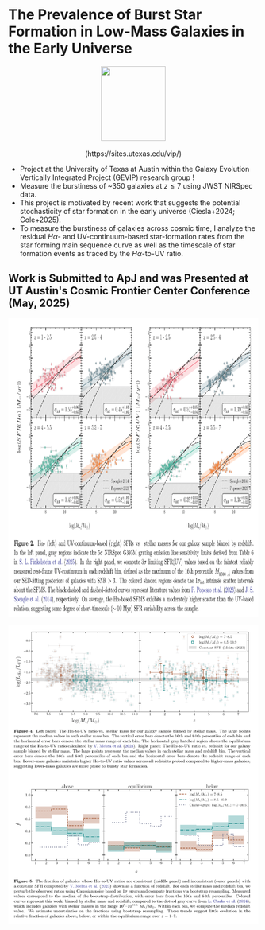 # The Prevalence of Burst Star Formation in Low-Mass Galaxies in the Early Universe

<p align="center">
<img width="130" height="150" src= "https://user-images.githubusercontent.com/120825204/234086692-e96aa802-f497-46ee-aeb4-74b7abbdfdcd.png">
</p>

<p align="center">
(https://sites.utexas.edu/vip/)
</p>

* Project at the University of Texas at Austin within the Galaxy Evolution Vertically Integrated Project (GEVIP) research group !
* Measure the burstiness of ~350 galaxies at $z \leq 7$ using JWST NIRSpec data.
* This project is motivated by recent work that suggests the potential stochasticity of star formation in the early universe (Ciesla+2024; Cole+2025).
* To measure the burstiness of galaxies across cosmic time, I analyze the residual $H\alpha$- and UV-continuum-based star-formation rates from the star forming main sequence curve as well as the timescale of star formation events as traced by the $H\alpha$-to-UV ratio.

## Work is Submitted to ApJ and was Presented at UT Austin's Cosmic Frontier Center Conference (May, 2025)
<p align="center">
<img width="800" height="600" src= "SFMS_results_figures.png">
</p>

<p align="center">
<img width="800" height="600" src= "Ha_to_UV_ratio_results_figures.png">
</p>

